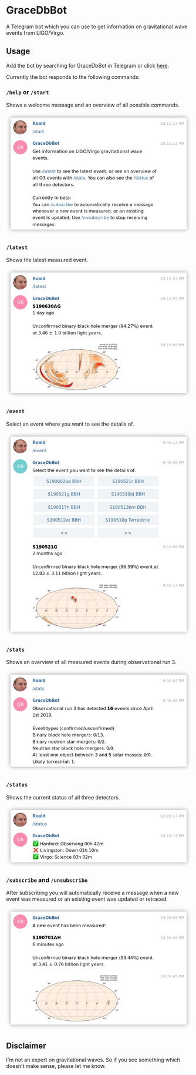 # GraceDbBot
A Telegram bot which you can use to get information on gravitational wave events 
from LIGO/Virgo. 

## Usage
Add the bot by searching for GraceDbBot in Telegram or click [here](t.me/GraceDbBot).

Currently the bot responds to the following commands:

### `/help` or `/start` 
Shows a welcome message and an overview of all possible commands.

![](docs/start.png)

### `/latest`
Shows the latest measured event.

![](docs/latest.png)

### `/event`
Select an event where you want to see the details of.

![](docs/event.png)

### `/stats` 
Shows an overview of all measured events during observational run 3.

![](docs/stats.png)

### `/status`
Shows the current status of all three detectors.

![](docs/status.png)

### `/subscribe` and `/unsubscribe`
After subscribing you will automatically receive a message when a new event was 
measured or an existing event was updated or retraced.

![](docs/new_event.png)

## Disclaimer
I'm not an expert on gravitational waves. So if you see something which doesn't 
make sense, please let me know.